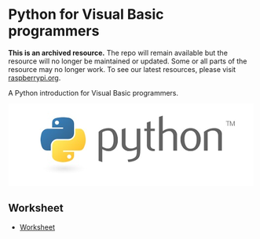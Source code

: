 # Python for Visual Basic programmers

**This is an archived resource.** The repo will remain available but the resource will no longer be maintained or updated. Some or all parts of the resource may no longer work. To see our latest resources, please visit [raspberrypi.org](http://www.raspberrypi.org). 

A Python introduction for Visual Basic programmers.

![](./images/cover.jpg "Cover")

## Worksheet

- [Worksheet](worksheet.md)
